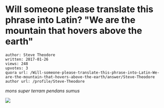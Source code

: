 # Will someone please translate this phrase into Latin? "We are the mountain that hovers above the earth"

	author: Steve Theodore
	written: 2017-01-26
	views: 248
	upvotes: 3
	quora url: /Will-someone-please-translate-this-phrase-into-Latin-We-are-the-mountain-that-hovers-above-the-earth/answer/Steve-Theodore
	author url: /profile/Steve-Theodore


_mons super terram pendans sumus_ 

![](https://qph.fs.quoracdn.net/main-qimg-01e0d1829520ddfde91139e6182c78dc-c)


